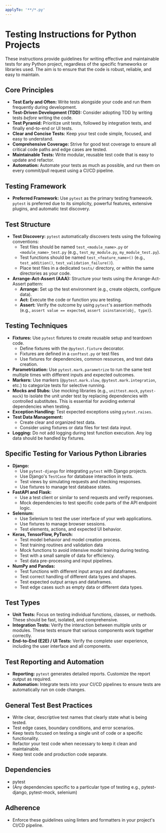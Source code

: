 ```yaml
---
applyTo: '**/*.py'
---
```

# Testing Instructions for Python Projects

These instructions provide guidelines for writing effective and maintainable tests for any Python project, regardless of the specific frameworks or libraries used. The aim is to ensure that the code is robust, reliable, and easy to maintain.

## Core Principles

* **Test Early and Often:** Write tests alongside your code and run them frequently during development.
* **Test-Driven Development (TDD):**  Consider adopting TDD by writing tests *before* writing the code.
* **Test Pyramid:** Prioritize unit tests, followed by integration tests, and finally end-to-end or UI tests.
* **Clear and Concise Tests:** Keep your test code simple, focused, and easy to understand.
* **Comprehensive Coverage:** Strive for good test coverage to ensure all critical code paths and edge cases are tested.
* **Maintainable Tests:** Write modular, reusable test code that is easy to update and refactor.
* **Automation:** Automate your tests as much as possible, and run them on every commit/pull request using a CI/CD pipeline.

## Testing Framework

* **Preferred Framework:** Use `pytest` as the primary testing framework. `pytest` is preferred due to its simplicity, powerful features, extensive plugins, and automatic test discovery.

## Test Structure

* **Test Discovery:** `pytest` automatically discovers tests using the following conventions:
  * Test files should be named `test_<module_name>.py` or `<module_name>_test.py` (e.g., `test_my_module.py`, `my_module_test.py`).
  * Test functions should be named `test_<feature_name>()` (e.g., `test_addition()`, `test_validation_failure()`).
  * Place test files in a dedicated `tests/` directory, or within the same directories as your code.
* **Arrange-Act-Assert (AAA):**  Structure your tests using the Arrange-Act-Assert pattern:
  * **Arrange:** Set up the test environment (e.g., create objects, configure data).
  * **Act:** Execute the code or function you are testing.
  * **Assert:** Verify the outcome by using `pytest`'s assertion methods (e.g., `assert value == expected`, `assert isinstance(obj, type)`).

## Testing Techniques

* **Fixtures:** Use `pytest` fixtures to create reusable setup and teardown code.
  * Define fixtures with the `@pytest.fixture` decorator.
  * Fixtures are defined in a `conftest.py` or test files
  * Use fixtures for dependencies, common resources, and test data creation.
* **Parametrization:** Use `pytest.mark.parametrize` to run the same test multiple times with different inputs and expected outcomes.
* **Markers:** Use markers (`@pytest.mark.slow`, `@pytest.mark.integration`, etc.) to categorize tests for selective running.
* **Mocks and Stubs:** Use mocking libraries (e.g., `unittest.mock`, `pytest-mock`) to isolate the unit under test by replacing dependencies with controlled substitutes. This is essential for avoiding external dependencies when testing.
* **Exception Handling:** Test expected exceptions using `pytest.raises`.
* **Test Data Management:**
  * Create clear and organized test data.
  * Consider using fixtures or data files for test data input.
* **Logging:** Do not add logging during test function execution. Any log data should be handled by fixtures.

## Specific Testing for Various Python Libraries

* **Django:**
  * Use `pytest-django` for integrating `pytest` with Django projects.
  * Use Django's `TestCase` for database interaction in tests.
  * Test views by simulating requests and checking responses.
  * Use fixtures to manage test database states.
* **FastAPI and Flask:**
  * Use a test client or similar to send requests and verify responses.
  * Mock dependencies to test specific code parts of the API endpoint logic.
* **Selenium:**
  * Use Selenium to test the user interface of your web applications.
  * Use fixtures to manage browser sessions.
  * Test elements, actions, and expected UI behavior.
* **Keras, TensorFlow, PyTorch:**
  * Test model behavior and model creation process.
  * Test training routines and validation data
  * Mock functions to avoid intensive model training during testing.
  * Test with a small sample of data for efficiency.
  * Test data pre-processing and input pipelines.
* **NumPy and Pandas:**
  * Test functions with different input arrays and dataframes.
  * Test correct handling of different data types and shapes.
  * Test expected output arrays and dataframes.
  * Test edge cases such as empty data or different data types.

## Test Types

* **Unit Tests:** Focus on testing individual functions, classes, or methods. These should be fast, isolated, and comprehensive.
* **Integration Tests:** Verify the interaction between multiple units or modules. These tests ensure that various components work together correctly.
* **End-to-End (E2E) / UI Tests:**  Verify the complete user experience, including the user interface and all components.

## Test Reporting and Automation

* **Reporting:**  `pytest` generates detailed reports. Customize the report output as required.
* **Automation:** Integrate tests into your CI/CD pipelines to ensure tests are automatically run on code changes.

## General Test Best Practices

* Write clear, descriptive test names that clearly state what is being tested.
* Test edge cases, boundary conditions, and error scenarios.
* Keep tests focused on testing a single unit of code or a specific functionality.
* Refactor your test code when necessary to keep it clean and maintainable.
* Keep test code and production code separate.

## Dependencies

* pytest
* (Any dependencies specific to a particular type of testing e.g., pytest-django, pytest-mock, selenium)

## Adherence

* Enforce these guidelines using linters and formatters in your project's CI/CD pipeline.
